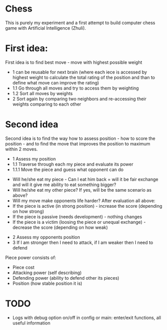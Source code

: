 # Chess
This is purely my experiment and a first attempt to build computer chess game with Artificial Intelligence (Zhuli).  

# First idea:
First idea is to find best move - move with highest possible weight
* 1 can be reusable for next brain (where each iece is accessed by highest weight to calculate the total rating of the position and than to define what move can improve the rating)
* 1.1 Go through all moves and try to access them by weighting
* 1.2 Sort all moves by weights 
* 2 Sort again by comparing two neighbors and re-accessing their weights comparing to each other
	  
# Second idea 
Second idea is to find the way how to assess position - how to score the position - and to find the move that improves the position to maximum within 2 moves.

* 1 Assess my position
* 1.1 Traverse through each my piece and evaluate its power
* 1.1.1 Move the piece and guess what opponent can do
- Will he/she eat my piece - Can I eat him back = will it be fair exchange and will it give me ability to eat something bigger?
- Will he/she eat my other piece? If yes, will be the same scenario as above?
- Will my move make opponents life harder?
After evaluation all above:		 
- If the piece is active (in strong position) - increase the score (depending on how strong)
- If the piece is passive (needs development) - nothing changes
- If the piece is a victim (loosing the piece or unequal exchange) - decrease the score (depending on how weak)

* 2 Assess my opponents position
* 3 If I am stronger then I need to attack, if I am weaker then I need to defend

Piece power consists of:
 - Piece cost
 - Attacking power (self describing)
 - Defending power (ability to defend other its pieces)
 - Position (how stable position it is)
   
 # TODO
- Logs with debug option on/off in config or main: enter/exit functions, all useful information

